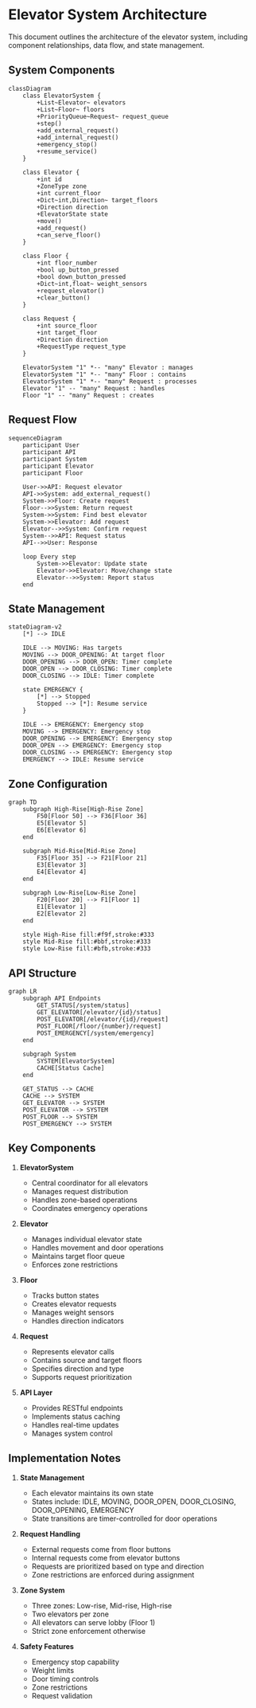 # Elevator System Architecture

This document outlines the architecture of the elevator system, including component relationships, data flow, and state management.

## System Components

```mermaid
classDiagram
    class ElevatorSystem {
        +List~Elevator~ elevators
        +List~Floor~ floors
        +PriorityQueue~Request~ request_queue
        +step()
        +add_external_request()
        +add_internal_request()
        +emergency_stop()
        +resume_service()
    }
    
    class Elevator {
        +int id
        +ZoneType zone
        +int current_floor
        +Dict~int,Direction~ target_floors
        +Direction direction
        +ElevatorState state
        +move()
        +add_request()
        +can_serve_floor()
    }
    
    class Floor {
        +int floor_number
        +bool up_button_pressed
        +bool down_button_pressed
        +Dict~int,float~ weight_sensors
        +request_elevator()
        +clear_button()
    }
    
    class Request {
        +int source_floor
        +int target_floor
        +Direction direction
        +RequestType request_type
    }
    
    ElevatorSystem "1" *-- "many" Elevator : manages
    ElevatorSystem "1" *-- "many" Floor : contains
    ElevatorSystem "1" *-- "many" Request : processes
    Elevator "1" -- "many" Request : handles
    Floor "1" -- "many" Request : creates
```

## Request Flow

```mermaid
sequenceDiagram
    participant User
    participant API
    participant System
    participant Elevator
    participant Floor
    
    User->>API: Request elevator
    API->>System: add_external_request()
    System->>Floor: Create request
    Floor-->>System: Return request
    System->>System: Find best elevator
    System->>Elevator: Add request
    Elevator-->>System: Confirm request
    System-->>API: Request status
    API-->>User: Response
    
    loop Every step
        System->>Elevator: Update state
        Elevator->>Elevator: Move/change state
        Elevator-->>System: Report status
    end
```

## State Management

```mermaid
stateDiagram-v2
    [*] --> IDLE
    
    IDLE --> MOVING: Has targets
    MOVING --> DOOR_OPENING: At target floor
    DOOR_OPENING --> DOOR_OPEN: Timer complete
    DOOR_OPEN --> DOOR_CLOSING: Timer complete
    DOOR_CLOSING --> IDLE: Timer complete
    
    state EMERGENCY {
        [*] --> Stopped
        Stopped --> [*]: Resume service
    }
    
    IDLE --> EMERGENCY: Emergency stop
    MOVING --> EMERGENCY: Emergency stop
    DOOR_OPENING --> EMERGENCY: Emergency stop
    DOOR_OPEN --> EMERGENCY: Emergency stop
    DOOR_CLOSING --> EMERGENCY: Emergency stop
    EMERGENCY --> IDLE: Resume service
```

## Zone Configuration

```mermaid
graph TD
    subgraph High-Rise[High-Rise Zone]
        F50[Floor 50] --> F36[Floor 36]
        E5[Elevator 5]
        E6[Elevator 6]
    end
    
    subgraph Mid-Rise[Mid-Rise Zone]
        F35[Floor 35] --> F21[Floor 21]
        E3[Elevator 3]
        E4[Elevator 4]
    end
    
    subgraph Low-Rise[Low-Rise Zone]
        F20[Floor 20] --> F1[Floor 1]
        E1[Elevator 1]
        E2[Elevator 2]
    end
    
    style High-Rise fill:#f9f,stroke:#333
    style Mid-Rise fill:#bbf,stroke:#333
    style Low-Rise fill:#bfb,stroke:#333
```

## API Structure

```mermaid
graph LR
    subgraph API Endpoints
        GET_STATUS[/system/status]
        GET_ELEVATOR[/elevator/{id}/status]
        POST_ELEVATOR[/elevator/{id}/request]
        POST_FLOOR[/floor/{number}/request]
        POST_EMERGENCY[/system/emergency]
    end
    
    subgraph System
        SYSTEM[ElevatorSystem]
        CACHE[Status Cache]
    end
    
    GET_STATUS --> CACHE
    CACHE --> SYSTEM
    GET_ELEVATOR --> SYSTEM
    POST_ELEVATOR --> SYSTEM
    POST_FLOOR --> SYSTEM
    POST_EMERGENCY --> SYSTEM
```

## Key Components

1. **ElevatorSystem**
   - Central coordinator for all elevators
   - Manages request distribution
   - Handles zone-based operations
   - Coordinates emergency operations

2. **Elevator**
   - Manages individual elevator state
   - Handles movement and door operations
   - Maintains target floor queue
   - Enforces zone restrictions

3. **Floor**
   - Tracks button states
   - Creates elevator requests
   - Manages weight sensors
   - Handles direction indicators

4. **Request**
   - Represents elevator calls
   - Contains source and target floors
   - Specifies direction and type
   - Supports request prioritization

5. **API Layer**
   - Provides RESTful endpoints
   - Implements status caching
   - Handles real-time updates
   - Manages system control

## Implementation Notes

1. **State Management**
   - Each elevator maintains its own state
   - States include: IDLE, MOVING, DOOR_OPEN, DOOR_CLOSING, DOOR_OPENING, EMERGENCY
   - State transitions are timer-controlled for door operations

2. **Request Handling**
   - External requests come from floor buttons
   - Internal requests come from elevator buttons
   - Requests are prioritized based on type and direction
   - Zone restrictions are enforced during assignment

3. **Zone System**
   - Three zones: Low-rise, Mid-rise, High-rise
   - Two elevators per zone
   - All elevators can serve lobby (Floor 1)
   - Strict zone enforcement otherwise

4. **Safety Features**
   - Emergency stop capability
   - Weight limits
   - Door timing controls
   - Zone restrictions
   - Request validation 